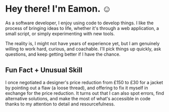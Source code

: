 # Hey there! I'm Eamon. ☺️


As a software developer, I enjoy using code to develop things. I like the process of bringing ideas to life, whether it's through a web application, a small script, or simply experimenting with new tools.

The reality is, I might not have years of experience yet, but I am genuinely willing to work hard, curious, and coachable. I'll pick things up quickly, ask questions, and keep getting better if I have the chance.

## Fun Fact + Unusual Skill
I once negotiated a designer's price reduction from £150 to £30 for a jacket by pointing out a flaw (a loose thread), and offering to fix it myself in exchange for the price reduction. It turns out that I can also spot errors, find alternative solutions, and make the most of what's accessible in code thanks to my attention to detail and resourcefulness.